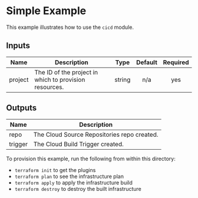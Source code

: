 # Simple Example

This example illustrates how to use the `cicd` module.

<!-- BEGINNING OF PRE-COMMIT-TERRAFORM DOCS HOOK -->
## Inputs

| Name | Description | Type | Default | Required |
|------|-------------|:----:|:-----:|:-----:|
| project | The ID of the project in which to provision resources. | string | n/a | yes |

## Outputs

| Name | Description |
|------|-------------|
| repo | The Cloud Source Repositories repo created. |
| trigger | The Cloud Build Trigger created. |

<!-- END OF PRE-COMMIT-TERRAFORM DOCS HOOK -->

To provision this example, run the following from within this directory:
- `terraform init` to get the plugins
- `terraform plan` to see the infrastructure plan
- `terraform apply` to apply the infrastructure build
- `terraform destroy` to destroy the built infrastructure
